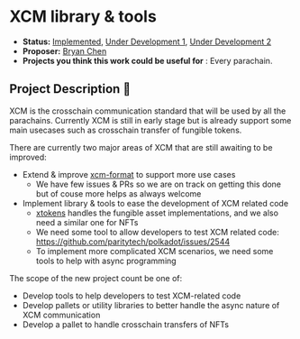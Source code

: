 # XCM library & tools

* **Status:** [Implemented](https://github.com/keeganquigley/Grants-Program/blob/master/applications/ParaSpell_follow-up2.md), [Under Development 1](https://github.com/keeganquigley/Grants-Program/blob/master/applications/xcm-tools.md), [Under Development 2](https://github.com/keeganquigley/Grants-Program/blob/master/applications/xcm-domain-service.md)
* **Proposer:** [Bryan Chen](https://github.com/xlc)
* **Projects you think this work could be useful for** : Every parachain.

## Project Description :page_facing_up: 

XCM is the crosschain communication standard that will be used by all the parachains. Currently XCM is still in early stage but is already support some main usecases such as crosschain transfer of fungible tokens.

There are currently two major areas of XCM that are still awaiting to be improved:

- Extend & improve [xcm-format](https://github.com/paritytech/xcm-format) to support more use cases
  - We have few issues & PRs so we are on track on getting this done but of couse more helps as always welcome
- Implement library & tools to ease the development of XCM related code
  - [xtokens](https://github.com/w3f/Open-Grants-Program/blob/master/applications/xtokens.md) handles the fungible asset implementations, and we also need a similar one for NFTs
  - We need some tool to allow developers to test XCM related code: https://github.com/paritytech/polkadot/issues/2544
  - To implement more complicated XCM scenarios, we need some tools to help with async programming

The scope of the new project count be one of:

- Develop tools to help developers to test XCM-related code
- Develop pallets or utility libraries to better handle the async nature of XCM communication
- Develop a pallet to handle crosschain transfers of NFTs
